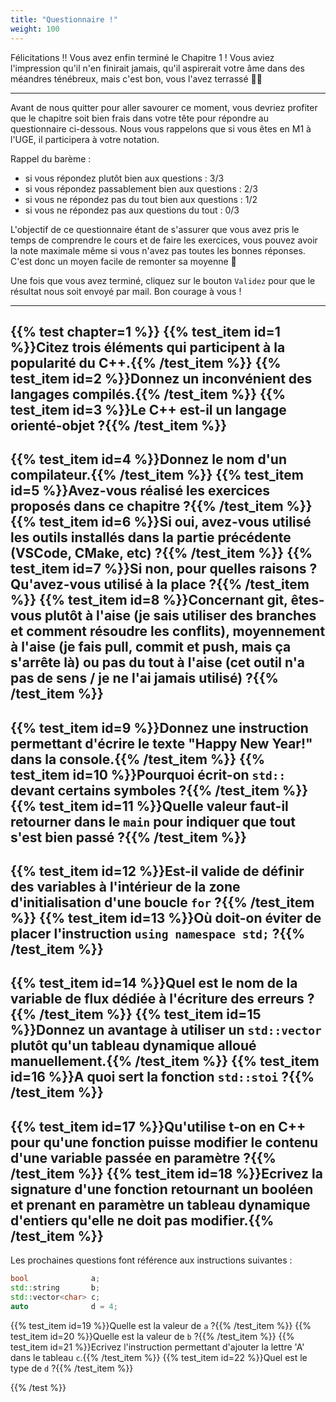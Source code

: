 ```yaml
---
title: "Questionnaire !"
weight: 100
---
```


Félicitations !! Vous avez enfin terminé le Chapitre 1 ! Vous aviez l'impression qu'il n'en finirait jamais, qu'il aspirerait votre âme dans des méandres ténébreux, mais c'est bon, vous l'avez terrassé 🥳🎉

---

Avant de nous quitter pour aller savourer ce moment, vous devriez profiter que le chapitre soit bien frais dans votre tête pour répondre au questionnaire ci-dessous. Nous vous rappelons que si vous êtes en M1 à l'UGE, il participera à votre notation.

Rappel du barème :
- si vous répondez plutôt bien aux questions : 3/3
- si vous répondez passablement bien aux questions : 2/3
- si vous ne répondez pas du tout bien aux questions : 1/2
- si vous ne répondez pas aux questions du tout : 0/3

L'objectif de ce questionnaire étant de s'assurer que vous avez pris le temps de comprendre le cours et de faire les exercices, vous pouvez avoir la note maximale même si vous n'avez pas toutes les bonnes réponses. C'est donc un moyen facile de remonter sa moyenne 🙂

Une fois que vous avez terminé, cliquez sur le bouton `Validez` pour que le résultat nous soit envoyé par mail. Bon courage à vous !

---

{{% test chapter=1 %}}
{{% test_item id=1 %}}Citez trois éléments qui participent à la popularité du C++.{{% /test_item %}}
{{% test_item id=2 %}}Donnez un inconvénient des langages compilés.{{% /test_item %}}
{{% test_item id=3 %}}Le C++ est-il un langage orienté-objet ?{{% /test_item %}}
---
{{% test_item id=4 %}}Donnez le nom d'un compilateur.{{% /test_item %}}
{{% test_item id=5 %}}Avez-vous réalisé les exercices proposés dans ce chapitre ?{{% /test_item %}}
{{% test_item id=6 %}}Si oui, avez-vous utilisé les outils installés dans la partie précédente (VSCode, CMake, etc) ?{{% /test_item %}}
{{% test_item id=7 %}}Si non, pour quelles raisons ? Qu'avez-vous utilisé à la place ?{{% /test_item %}}
{{% test_item id=8 %}}Concernant git, êtes-vous plutôt à l'aise (je sais utiliser des branches et comment résoudre les conflits), moyennement à l'aise (je fais pull, commit et push, mais ça s'arrête là) ou pas du tout à l'aise (cet outil n'a pas de sens / je ne l'ai jamais utilisé) ?{{% /test_item %}}
---
{{% test_item id=9 %}}Donnez une instruction permettant d'écrire le texte "Happy New Year!" dans la console.{{% /test_item %}}
{{% test_item id=10 %}}Pourquoi écrit-on `std::` devant certains symboles ?{{% /test_item %}}
{{% test_item id=11 %}}Quelle valeur faut-il retourner dans le `main` pour indiquer que tout s'est bien passé ?{{% /test_item %}}
---
{{% test_item id=12 %}}Est-il valide de définir des variables à l'intérieur de la zone d'initialisation d'une boucle `for` ?{{% /test_item %}}
{{% test_item id=13 %}}Où doit-on éviter de placer l'instruction `using namespace std;` ?{{% /test_item %}}
---
{{% test_item id=14 %}}Quel est le nom de la variable de flux dédiée à l'écriture des erreurs ?{{% /test_item %}}
{{% test_item id=15 %}}Donnez un avantage à utiliser un `std::vector` plutôt qu'un tableau dynamique alloué manuellement.{{% /test_item %}}
{{% test_item id=16 %}}A quoi sert la fonction `std::stoi` ?{{% /test_item %}}
---
{{% test_item id=17 %}}Qu'utilise t-on en C++ pour qu'une fonction puisse modifier le contenu d'une variable passée en paramètre ?{{% /test_item %}}
{{% test_item id=18 %}}Ecrivez la signature d'une fonction retournant un booléen et prenant en paramètre un tableau dynamique d'entiers qu'elle ne doit pas modifier.{{% /test_item %}}
---

Les prochaines questions font référence aux instructions suivantes : 
```cpp
bool              a;
std::string       b;
std::vector<char> c;
auto              d = 4;
```

{{% test_item id=19 %}}Quelle est la valeur de `a` ?{{% /test_item %}}
{{% test_item id=20 %}}Quelle est la valeur de `b` ?{{% /test_item %}}
{{% test_item id=21 %}}Ecrivez l'instruction permettant d'ajouter la lettre 'A' dans le tableau `c`.{{% /test_item %}}
{{% test_item id=22 %}}Quel est le type de `d` ?{{% /test_item %}}

{{% /test %}}
